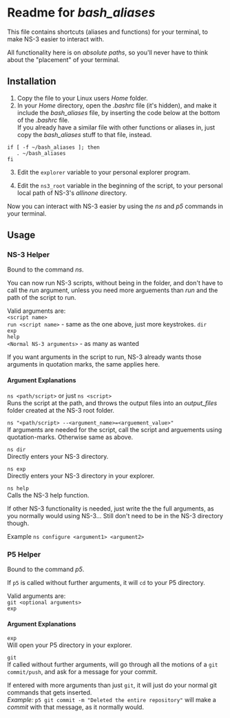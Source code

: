 # Readme for *bash_aliases*  
This file contains shortcuts (aliases and functions) for your terminal, to make NS-3 easier to interact with.  

All functionality here is on *absolute paths*, so you'll never have to think about the "placement" of your terminal.  

## Installation
1. Copy the file to your Linux users *Home* folder.  
2. In your *Home* directory, open the *.bashrc* file (it's hidden), and make it include the *bash_aliases* file, by inserting the code below at the bottom of the *.bashrc* file.  
If you already have a similar file with other functions or aliases in, just copy the *bash_aliases* stuff to that file, instead. 
 ``` 
if [ -f ~/bash_aliases ]; then  
    . ~/bash_aliases  
fi
```  

3. Edit the `explorer` variable to your personal explorer program.  

4. Edit the `ns3_root` variable in the beginning of the script, to your personal local path of NS-3's *allinone* directory.    



Now you can interact with NS-3 easier by using the *ns* and *p5* commands in your terminal.


## Usage  

### NS-3 Helper
Bound to the command *ns*.

You can now run NS-3 scripts, without being in the folder, and don't have to call the *run* argument, unless you need more arguements than *run* and the path of the script to run.  

Valid arguments are:  
```<script name>```  
```run <script name>``` - same as the one above, just more keystrokes.
```dir```  
```exp```  
```help```  
```<Normal NS-3 arguments>``` - as many as wanted  

If you want arguments in the script to run, NS-3 already wants those arguments in quotation marks, the same applies here.  

#### Argument Explanations
```ns <path/script>``` or just ```ns <script>```  
Runs the script at the path, and throws the output files into an *output_files* folder created at the NS-3 root folder.  

```ns "<path/script> --<argument_name>=<arguement_value>"```  
 If arguments are needed for the script, call the script and arguements using quotation-marks. Otherwise same as above.

 ```ns dir```  
 Directly enters your NS-3 directory.  

 ```ns exp```  
 Directly enters your NS-3 directory in your explorer.  

 ```ns help```  
 Calls the NS-3 help function.  

If other NS-3 functionality is needed, just write the the full arguments, as you normally would using NS-3... Still don't need to be in the NS-3 directory though.  

Example ```ns configure <argument1> <argument2>```  

### P5 Helper
Bound to the command *p5*.

If ```p5``` is called without further arguments, it will `cd` to your P5 directory.  

Valid arguments are:  
```git <optional arguments>```  
```exp```

#### Argument Explanations
```exp```  
Will open your P5 directory in your explorer.  

```git```  
If called without further arguments, will go through all the motions of a `git commit/push`, and ask for a message for your commit.  

If entered with more arguments than just `git`, it will just do your normal git commands that gets inserted.  
*Example:* `p5 git commit -m "Deleted the entire repository"` will make a *commit* with that message, as it normally would.
